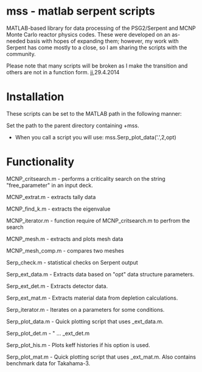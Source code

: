 mss - matlab serpent scripts
========

MATLAB-based library for data processing of the PSG2/Serpent and MCNP Monte Carlo reactor physics codes.  These
were developed on an as-needed basis with hopes of expanding them; however, my work with Serpent has come mostly
to a close, so I am sharing the scripts with the community.

Please note that many scripts will be broken as I make the transition and others are not in a function form.   jj,29.4.2014

Installation
========

These scripts can be set to the MATLAB path in the following manner:

Set the path to the parent directory containing +mss.

   - When you call a script you will use: mss.Serp_plot_data('.',2,opt)
   

Functionality
========

MCNP_critsearch.m - performs a criticality search on the string "free_parameter" in an input deck.

MCNP_extrat.m     - extracts tally data

MCNP_find_k.m     - extracts the eigenvalue

MCNP_iterator.m   - function require of MCNP_critsearch.m to perfrom the search

MCNP_mesh.m       - extracts and plots mesh data

MCNP_mesh_comp.m  - compares two meshes

Serp_check.m      - statistical checks on Serpent output

Serp_ext_data.m   - Extracts data based on "opt" data structure parameters.

Serp_ext_det.m    - Extracts detector data.

Serp_ext_mat.m    - Extracts material data from depletion calculations.

Serp_iterator.m   - Iterates on a parameters for some conditions.

Serp_plot_data.m  - Quick plotting script that uses _ext_data.m.

Serp_plot_det.m   - " ... _ext_det.m

Serp_plot_his.m   - Plots keff histories if his option is used.

Serp_plot_mat.m   - Quick plotting script that uses _ext_mat.m.  Also contains benchmark data for Takahama-3.
